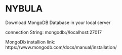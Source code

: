 # NYBULA

<p>Download MongoDB Database in your local server</p>
<p>connection String: mongodb://localhost:27017 </p>
<p> MongoDb installion link: https://www.mongodb.com/docs/manual/installation/ </p>
